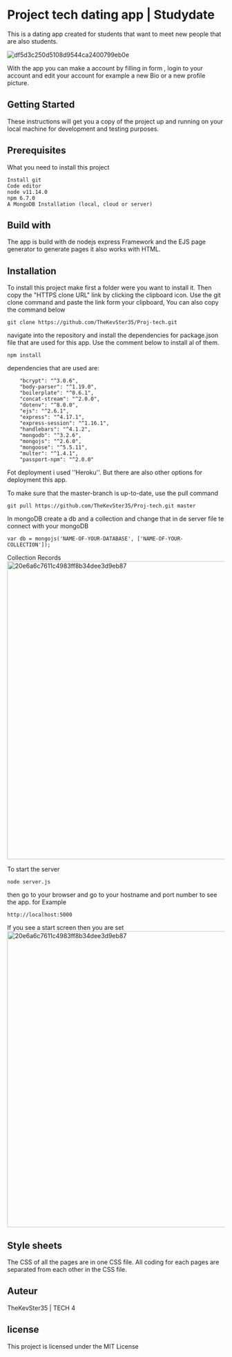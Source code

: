 # Project tech dating app | Studydate

This is a dating app created for students that want to meet new people that are also students. 

![df5d3c250d5108d9544ca2400799eb0e](https://user-images.githubusercontent.com/43183768/58423702-05119980-8096-11e9-905e-ad9eee51e1d4.jpg)

With the app you can make a account by filling in form , login to your account and edit your account for example a new Bio or a new profile picture. 


## Getting Started
These instructions will get you a copy of the project up and running on your local machine for development and testing purposes. 

## Prerequisites
What you need to install this project
```
Install git
Code editor 
node v11.14.0
npm 6.7.0
A MongoDB Installation (local, cloud or server)

```

## Build with
The app is build with de nodejs express Framework and the EJS page generator to generate pages it also works with HTML.  


## Installation  
To install this project make first a folder were you want to install it. Then copy the "HTTPS clone URL" link by clicking the clipboard icon. 
Use the git clone command and paste the link form your clipboard, You can also copy the command below
```
git clone https://github.com/TheKevSter35/Proj-tech.git
```

navigate into the repository and install the dependencies for package.json file that are used for this app. Use the comment below to install al of them.
```
npm install
```
dependencies that are used are:
```
    "bcrypt": "^3.0.6",
    "body-parser": "^1.19.0",
    "boilerplate": "^0.6.1",
    "concat-stream": "^2.0.0",
    "dotenv": "^8.0.0",
    "ejs": "^2.6.1",
    "express": "^4.17.1",
    "express-session": "^1.16.1",
    "handlebars": "^4.1.2",
    "mongodb": "^3.2.6",
    "mongojs": "^2.6.0",
    "mongoose": "^5.5.11",
    "multer": "^1.4.1",
    "passport-npm": "^2.0.0"
```
Fot deployment i used ''Heroku''. But there are also other options for deployment this app.

To make sure that the master-branch is up-to-date, use the pull command 

```
git pull https://github.com/TheKevSter35/Proj-tech.git master
```

In mongoDB create a db and a collection and change that in de server file te connect with your mongoDB

```
var db = mongojs('NAME-OF-YOUR-DATABASE', ['NAME-OF-YOUR-COLLECTION']);
```
Collection Records 
<img width="689" alt="20e6a6c7611c4983ff8b34dee3d9eb87" src="https://user-images.githubusercontent.com/43183768/58897992-e34d8d80-86f9-11e9-8038-323b562c9fb7.png">


To start the server  
```
node server.js
```
then go to your browser and go to your hostname and port number to see the app. for Example
```
http://localhost:5000
```
If you see a start screen then you are set 
<img width="684" alt="20e6a6c7611c4983ff8b34dee3d9eb87" src="https://user-images.githubusercontent.com/43183768/58897733-468af000-86f9-11e9-98b3-a831679c90d2.png">


## Style sheets
The CSS of all the pages are in one CSS file. All coding for each pages are separated from each other in the CSS file. 

## Auteur
TheKevSter35 | TECH 4

## license

This project is licensed under the MIT License